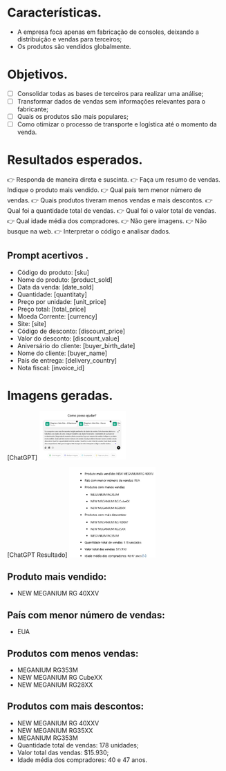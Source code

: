 # Características.
- A empresa foca apenas em fabricação de consoles, deixando a distribuição e vendas para terceiros; 
- Os produtos são vendidos globalmente.

# Objetivos.
- [ ] Consolidar todas as bases de terceiros para realizar uma análise;
- [ ] Transformar dados de vendas sem informações relevantes para o fabricante;
- [ ] Quais os produtos são mais populares;
- [ ] Como otimizar o processo de transporte e logística até o momento da venda.

# Resultados esperados.
👉 Responda de maneira direta e suscinta.
👉 Faça um resumo de vendas. Indique o produto mais vendido.
👉 Qual país tem menor número de vendas.
👉 Quais produtos tiveram menos vendas e mais descontos.
👉 Qual foi a quantidade total de vendas.
👉 Qual foi o valor total de vendas.
👉 Qual idade média dos compradores.
👉 Não gere imagens.
👉 Não busque na web.
👉 Interpretar o código e analisar dados.

## Prompt acertivos .
- Código do produto: [sku]
- Nome do produto: [product_sold]
- Data da venda: [date_sold]
- Quantidade: [quantitaty]
- Preço por unidade: [unit_price]
- Preço total: [total_price]
- Moeda Corrente: [currency]
- Site: [site]
- Código de desconto: [discount_price]
- Valor do desconto: [discount_value]
- Aniversário do cliente: [buyer_birth_date]
- Nome do cliente: [buyer_name]
- País de entrega: [delivery_country]
- Nota fiscal: [invoice_id]

# Imagens geradas.

[ChatGPT] <a href="https://chatgpt.com" target="_blank"><img margin=10 width=200 src="./imgs/promptassertivo.jpg" title="promptassertivo" /></a>

[ChatGPT Resultado] <a href="https://chatgpt.com/c/67799bfd-75bc-8006-b411-846bc15ee620" target="_blank"><img margin=10 width=200 src="./imgs/retorno_chatgpt.jpg" title="resultado" /></a>

## Produto mais vendido:
- NEW MEGANIUM RG 40XXV
## País com menor número de vendas:
- EUA
## Produtos com menos vendas:
  - MEGANIUM RG353M
  - NEW MEGANIUM RG CubeXX
  - NEW MEGANIUM RG28XX
## Produtos com mais descontos:
  - NEW MEGANIUM RG 40XXV
  - NEW MEGANIUM RG35XX
  - MEGANIUM RG353M
- Quantidade total de vendas: 178 unidades;
- Valor total das vendas: $15.930;
- Idade média dos compradores: 40 e 47 anos.

